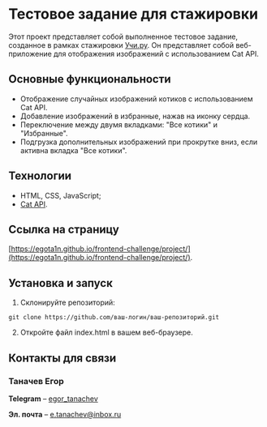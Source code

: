 # Тестовое задание для стажировки

Этот проект представляет собой выполненное тестовое задание, созданное в рамках стажировки [Учи.ру](uchi.ru). Он представляет собой веб-приложение для отображения изображений с использованием Cat API.

## Основные функциональности

- Отображение случайных изображений котиков с использованием Cat API.
- Добавление изображений в избранные, нажав на иконку сердца.
- Переключение между двумя вкладками: "Все котики" и "Избранные".
- Подгрузка дополнительных изображений при прокрутке вниз, если активна вкладка "Все котики".

## Технологии

- HTML, CSS, JavaScript;
- [Cat API](https://thecatapi.com/).

## Ссылка на страницу
[https://egota1n.github.io/frontend-challenge/project/](https://egota1n.github.io/frontend-challenge/project/).

## Установка и запуск

1. Склонируйте репозиторий:

```
git clone https://github.com/ваш-логин/ваш-репозиторий.git
```

2. Откройте файл index.html в вашем веб-браузере.

## Контакты для связи

### Таначев Егор
**Telegram** – [egor_tanachev](https://t.me/egor_tanachev)

**Эл. почта** – [e.tanachev@inbox.ru](mailto:e.tanachev@inbox.ru)


